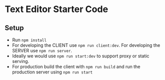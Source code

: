 # Text Editor Starter Code

## Setup

- Run `npm install`
- For developing the CLIENT use `npm run client:dev`.  For developing the SERVER use `npm run server`.
- Ideally we would use `npm run start:dev` to support proxy or static serving.
- For production build the client with `npm run build` and run the production server using `npm run start`
